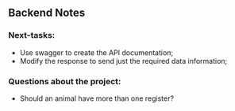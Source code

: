 ## Backend Notes

### Next-tasks:

- Use swagger to create the API documentation;
- Modify the response to send just the required data information;

### Questions about the project:

- Should an animal have more than one register?
